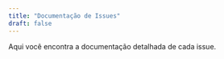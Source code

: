 ```yaml
---
title: "Documentação de Issues"
draft: false
---
```


Aqui você encontra a documentação detalhada de cada issue.
